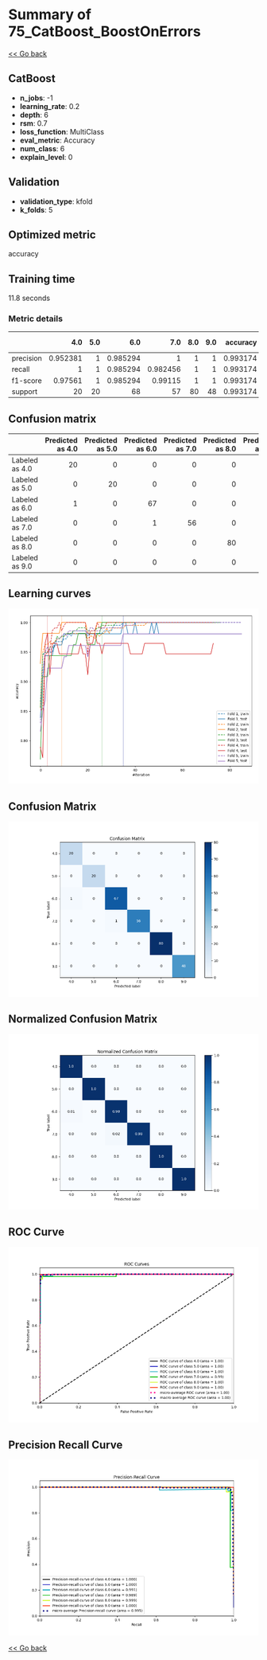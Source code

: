 # Summary of 75_CatBoost_BoostOnErrors

[<< Go back](../README.md)


## CatBoost
- **n_jobs**: -1
- **learning_rate**: 0.2
- **depth**: 6
- **rsm**: 0.7
- **loss_function**: MultiClass
- **eval_metric**: Accuracy
- **num_class**: 6
- **explain_level**: 0

## Validation
 - **validation_type**: kfold
 - **k_folds**: 5

## Optimized metric
accuracy

## Training time

11.8 seconds

### Metric details
|           |       4.0 |   5.0 |       6.0 |       7.0 |   8.0 |   9.0 |   accuracy |   macro avg |   weighted avg |   logloss |
|:----------|----------:|------:|----------:|----------:|------:|------:|-----------:|------------:|---------------:|----------:|
| precision |  0.952381 |     1 |  0.985294 |  1        |     1 |     1 |   0.993174 |    0.989613 |       0.993337 |  0.268907 |
| recall    |  1        |     1 |  0.985294 |  0.982456 |     1 |     1 |   0.993174 |    0.994625 |       0.993174 |  0.268907 |
| f1-score  |  0.97561  |     1 |  0.985294 |  0.99115  |     1 |     1 |   0.993174 |    0.992009 |       0.993201 |  0.268907 |
| support   | 20        |    20 | 68        | 57        |    80 |    48 |   0.993174 |  293        |     293        |  0.268907 |


## Confusion matrix
|                |   Predicted as 4.0 |   Predicted as 5.0 |   Predicted as 6.0 |   Predicted as 7.0 |   Predicted as 8.0 |   Predicted as 9.0 |
|:---------------|-------------------:|-------------------:|-------------------:|-------------------:|-------------------:|-------------------:|
| Labeled as 4.0 |                 20 |                  0 |                  0 |                  0 |                  0 |                  0 |
| Labeled as 5.0 |                  0 |                 20 |                  0 |                  0 |                  0 |                  0 |
| Labeled as 6.0 |                  1 |                  0 |                 67 |                  0 |                  0 |                  0 |
| Labeled as 7.0 |                  0 |                  0 |                  1 |                 56 |                  0 |                  0 |
| Labeled as 8.0 |                  0 |                  0 |                  0 |                  0 |                 80 |                  0 |
| Labeled as 9.0 |                  0 |                  0 |                  0 |                  0 |                  0 |                 48 |

## Learning curves
![Learning curves](learning_curves.png)
## Confusion Matrix

![Confusion Matrix](confusion_matrix.png)


## Normalized Confusion Matrix

![Normalized Confusion Matrix](confusion_matrix_normalized.png)


## ROC Curve

![ROC Curve](roc_curve.png)


## Precision Recall Curve

![Precision Recall Curve](precision_recall_curve.png)



[<< Go back](../README.md)
